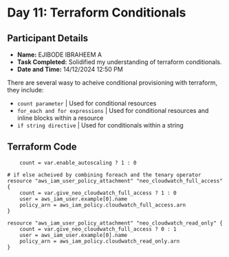 # Day 11: Terraform Conditionals

## Participant Details

- **Name:** EJIBODE IBRAHEEM A
- **Task Completed:** Solidified my understanding of terraform conditionals.
- **Date and Time:** 14/12/2024 12:50 PM

There are several wasy to acheive conditional provisioning with terraform, they include:

- `count parameter` | Used for conditional resources
- `for_each and for expressions` | Used for conditional resources and inline blocks within a resource
- `if string directive` | Used for conditionals within a string

## Terraform Code 
```hcl
    count = var.enable_autoscaling ? 1 : 0

# if else acheived by combining foreach and the tenary operator
resource "aws_iam_user_policy_attachment" "neo_cloudwatch_full_access" {
    count = var.give_neo_cloudwatch_full_access ? 1 : 0
    user = aws_iam_user.example[0].name
    policy_arn = aws_iam_policy.cloudwatch_full_access.arn
}

resource "aws_iam_user_policy_attachment" "neo_cloudwatch_read_only" {
    count = var.give_neo_cloudwatch_full_access ? 0 : 1
    user = aws_iam_user.example[0].name
    policy_arn = aws_iam_policy.cloudwatch_read_only.arn
}

```